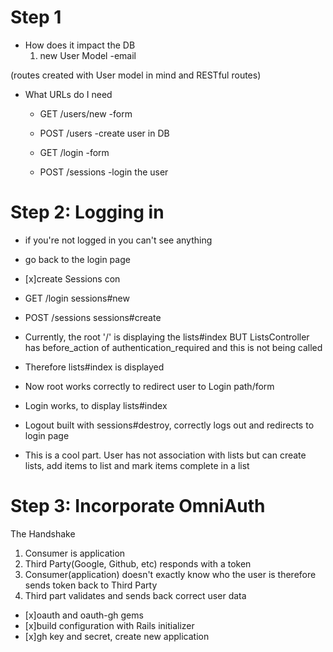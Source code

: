 # Step 1
- How does it impact the DB
  1. new User Model
  -email

(routes created with User model in mind and RESTful routes)
- What URLs do I need
  - GET /users/new -form
  - POST /users -create user in DB

  - GET /login -form
  - POST /sessions -login the user

# Step 2: Logging in
- if you're not logged in you can't see anything
- go back to the login page

- [x]create Sessions con
- GET /login sessions#new
- POST /sessions sessions#create

- Currently, the root '/' is displaying the lists#index BUT ListsController has before_action of
 authentication_required and this is not being called
- Therefore lists#index is displayed

- Now root works correctly to redirect user to Login path/form
- Login works, to display lists#index
- Logout built with sessions#destroy, correctly logs out and redirects to login page
- This is a cool part.  User has not association with lists but can create lists, add items to list and mark
 items complete in a list

# Step 3: Incorporate OmniAuth
The Handshake
1. Consumer is application
2. Third Party(Google, Github, etc) responds with a token
3. Consumer(application) doesn't exactly know who the user is therefore sends token back to Third Party
4. Third part validates and sends back correct user data

- [x]oauth and oauth-gh gems
- [x]build configuration with Rails initializer
- [x]gh key and secret, create new application
